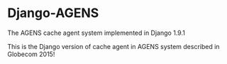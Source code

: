 # Django-AGENS
The AGENS cache agent system implemented in Django 1.9.1

This is the Django version of cache agent in AGENS system described in Globecom 2015!
